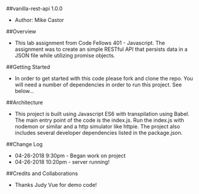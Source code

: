 ##vanilla-rest-api 1.0.0
- Author: Mike Castor

##Overview
- This lab assignment from Code Fellows 401 - Javascript.  The assignment was to create an simple RESTful API that persists data in a JSON file while utilizing promise objects.  

##Getting Started
- In order to get started with this code please fork and clone the repo.  You will need a number of dependencies in order to run this project.  See below...

##Architecture
- This project is built using Javascript ES6 with transpilation using Babel.  The main entry point of the code is the index.js.  Run the index.js with nodemon or similar and a http simulator like httpie.  The project also includes several developer dependencies listed in the package.json.

##Change Log
- 04-26-2018 9:30pm - Began work on project
- 04-26-2018 10:20pm - server running!


##Credits and Collaborations
- Thanks Judy Vue for demo code!  


